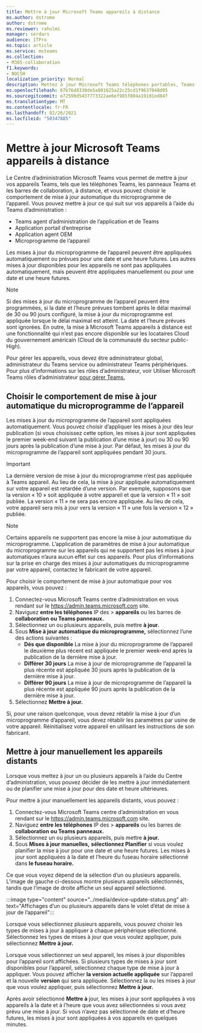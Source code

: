 ```yaml
---
title: Mettre à jour Microsoft Teams appareils à distance
ms.author: dstrome
author: dstrome
ms.reviewer: rahulmi
manager: serdars
audience: ITPro
ms.topic: article
ms.service: msteams
ms.collection:
- M365-collaboration
f1.keywords:
- NOCSH
localization_priority: Normal
description: Mettez à jour Microsoft Teams téléphones portables, Teams panneaux et barres de collaboration à distance à l’aide du Centre Teams d’administration
ms.openlocfilehash: 67b76d8330de5a801625a22c25cd1f9637048d05
ms.sourcegitcommit: e72599d5437773322ae6ef985f804a19101ed84f
ms.translationtype: MT
ms.contentlocale: fr-FR
ms.lasthandoff: 02/26/2021
ms.locfileid: "50347885"
---
```

# <a name="update-microsoft-teams-devices-remotely"></a>Mettre à jour Microsoft Teams appareils à distance

Le Centre d’administration Microsoft Teams vous permet de mettre à jour vos appareils Teams, tels que les téléphones Teams, les panneaux Teams et les barres de collaboration, à distance, et vous pouvez choisir le comportement de mise à jour automatique du microprogramme de l’appareil. Vous pouvez mettre à jour ce qui suit sur vos appareils à l’aide du Teams d’administration :

- Teams agent d’administration de l’application et de Teams
- Application portail d’entreprise
- Application agent OEM
- Microprogramme de l’appareil

Les mises à jour du microprogramme de l’appareil peuvent être appliquées automatiquement ou prévues pour une date et une heure futures. Les autres mises à jour disponibles pour les appareils ne sont pas appliquées automatiquement, mais peuvent être appliquées manuellement ou pour une date et une heure futures.

> [!NOTE]
> Si des mises à jour du microprogramme de l’appareil peuvent être programmées, si la date et l’heure prévues tombent après le délai maximal de 30 ou 90 jours configuré, la mise à jour du microprogramme est appliquée lorsque le délai maximal est atteint. La date et l’heure prévues sont ignorées. En outre, la mise à Microsoft Teams appareils à distance est une fonctionnalité qui n’est pas encore disponible sur les locataires Cloud du gouvernement américain (Cloud de la communauté du secteur public-High).

Pour gérer les appareils, vous devez être administrateur global, administrateur du Teams service ou administrateur Teams périphériques. Pour plus d’informations sur les rôles d’administrateur, voir Utiliser Microsoft Teams rôles d’administrateur [pour gérer Teams.](../using-admin-roles.md)

## <a name="choose-automatic-device-firmware-update-behavior"></a>Choisir le comportement de mise à jour automatique du microprogramme de l’appareil

Les mises à jour du microprogramme de l’appareil sont appliquées automatiquement. Vous pouvez choisir d’appliquer les mises à jour dès leur publication (si vous choisissez cette option, les mises à jour sont appliquées le premier week-end suivant la publication d’une mise à jour) ou 30 ou 90 jours après la publication d’une mise à jour. Par défaut, les mises à jour du microprogramme de l’appareil sont appliquées pendant 30 jours.

> [!IMPORTANT]
> La dernière version de mise à jour du microprogramme n’est pas appliquée à Teams appareil. Au lieu de cela, la mise à jour appliquée automatiquement sur votre appareil est retardée d’une version. Par exemple, supposons que la version « 10 » soit appliquée à votre appareil et que la version « 11 » soit publiée. La version « 11 » ne sera pas encore appliquée. Au lieu de cela, votre appareil sera mis à jour vers la version « 11 » une fois la version « 12 » publiée.

> [!NOTE]
> Certains appareils ne supportent pas encore la mise à jour automatique du microprogramme. L’application de paramètres de mise à jour automatique du microprogramme sur les appareils qui ne supportent pas les mises à jour automatiques n’aura aucun effet sur ces appareils. Pour plus d’informations sur la prise en charge des mises à jour automatiques du microprogramme par votre appareil, contactez le fabricant de votre appareil.

Pour choisir le comportement de mise à jour automatique pour vos appareils, vous pouvez :

1. Connectez-vous Microsoft Teams centre d’administration en vous rendant sur le https://admin.teams.microsoft.com site.
2. Naviguez **entre les téléphones** IP des  >  **appareils** ou les barres de **collaboration** **ou Teams panneaux.**
3. Sélectionnez un ou plusieurs appareils, puis mettre **à jour.**
4. Sous **Mise à jour automatique du microprogramme,** sélectionnez l’une des actions suivantes :
    - **Dès que disponible** La mise à jour du microprogramme de l’appareil le deuxième plus récent est appliquée le premier week-end après la publication de la dernière mise à jour.
    - **Différer 30 jours** La mise à jour de microprogramme de l’appareil la plus récente est appliquée 30 jours après la publication de la dernière mise à jour.
    - **Différer 90 jours** La mise à jour de microprogramme de l’appareil la plus récente est appliquée 90 jours après la publication de la dernière mise à jour.
5. Sélectionnez **Mettre à jour.**

Si, pour une raison quelconque, vous devez rétablir la mise à jour d’un microprogramme d’appareil, vous devez rétablir les paramètres par usine de votre appareil. Réinitialisez votre appareil en utilisant les instructions de son fabricant.  

## <a name="manually-update-remote-devices"></a>Mettre à jour manuellement les appareils distants

Lorsque vous mettez à jour un ou plusieurs appareils à l’aide du Centre d’administration, vous pouvez décider de les mettre à jour immédiatement ou de planifier une mise à jour pour des date et heure ultérieures.

Pour mettre à jour manuellement les appareils distants, vous pouvez :

1. Connectez-vous Microsoft Teams centre d’administration en vous rendant sur le https://admin.teams.microsoft.com site.
2. Naviguez **entre les téléphones** IP des  >  **appareils** ou les barres de **collaboration** **ou Teams panneaux.**
3. Sélectionnez un ou plusieurs appareils, puis mettre **à jour.**
4. Sous **Mises à jour manuelles,** **sélectionnez Planifier** si vous voulez planifier la mise à jour pour une date et une heure futures. Les mises à jour sont appliquées à la date et l’heure du fuseau horaire sélectionné dans **le fuseau horaire.**

Ce que vous voyez dépend de la sélection d’un ou plusieurs appareils. L’image de gauche ci-dessous montre plusieurs appareils sélectionnés, tandis que l’image de droite affiche un seul appareil sélectionné.

:::image type="content" source="../media/device-update-status.png" alt-text="Affichages d’un ou plusieurs appareils dans le volet d’état de mise à jour de l’appareil":::

Lorsque vous sélectionnez plusieurs appareils, vous pouvez choisir les types de mises à jour à appliquer à chaque périphérique sélectionné. Sélectionnez les types de mises à jour que vous voulez appliquer, puis sélectionnez **Mettre à jour.**

Lorsque vous sélectionnez un seul appareil, les mises à jour disponibles pour l’appareil sont affichées. Si plusieurs types de mises à jour sont disponibles pour l’appareil, sélectionnez chaque type de mise à jour à appliquer. Vous pouvez afficher **la version actuelle appliquée** sur l’appareil et la nouvelle **version** qui sera appliquée. Sélectionnez la ou les mises à jour que vous voulez appliquer, puis sélectionnez **Mettre à jour.**

Après avoir sélectionné **Mettre à** jour, les mises à jour sont appliquées à vos appareils à la date et à l’heure que vous avez sélectionnées si vous avez prévu une mise à jour. Si vous n’avez pas sélectionné de date et d’heure futures, les mises à jour sont appliquées à vos appareils en quelques minutes.
